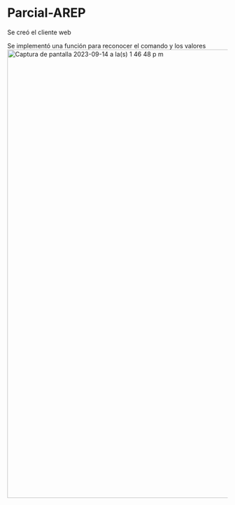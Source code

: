 # Parcial-AREP

Se creó el cliente web

Se implementó una función para reconocer el comando y los valores
<img width="1026" alt="Captura de pantalla 2023-09-14 a la(s) 1 46 48 p m" src="https://github.com/SantiagoBayona/Parcial-AREP/assets/64861204/210af08f-8052-4e21-acec-3b634c19cffc">
